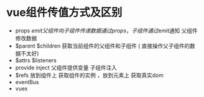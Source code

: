 

#   vue组件传值方式及区别

  - props $emit 父组件向子组件传递数据通过props，子组件通过$emit通知
    父组件修改数据
  - $parent $children 获取当前组件的父组件和子组件
   ( 直接操作父子组件的数据不太好)
  - $attrs $listeners 
  - provide inject 父组件提供变量 子组件注入
  - $refs 放到组件上 获取组件的实例 ，放到元素上 获取真实dom
  - eventBus
  - vuex